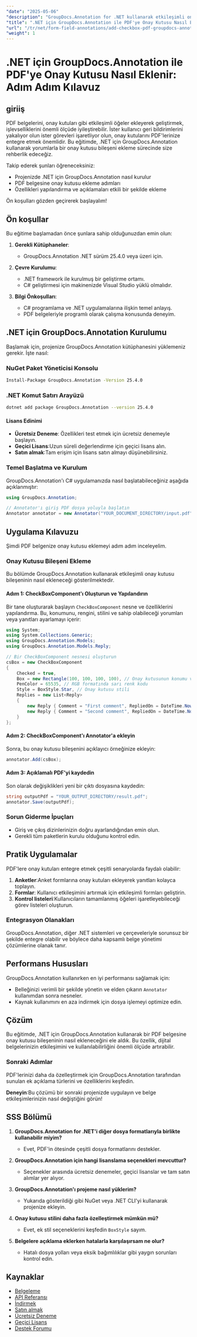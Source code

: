 ```yaml
---
"date": "2025-05-06"
"description": "GroupDocs.Annotation for .NET kullanarak etkileşimli onay kutuları ekleyerek PDF belgelerinizi nasıl geliştireceğinizi öğrenin. Dijital belgelerinizdeki form alanı açıklamalarını kolaylaştırmak için bu adım adım kılavuzu izleyin."
"title": ".NET için GroupDocs.Annotation ile PDF'ye Onay Kutusu Nasıl Eklenir&#58; Adım Adım Kılavuz"
"url": "/tr/net/form-field-annotations/add-checkbox-pdf-groupdocs-annotation-net/"
"weight": 1
---
```


# .NET için GroupDocs.Annotation ile PDF'ye Onay Kutusu Nasıl Eklenir: Adım Adım Kılavuz

## giriiş

PDF belgelerini, onay kutuları gibi etkileşimli öğeler ekleyerek geliştirmek, işlevselliklerini önemli ölçüde iyileştirebilir. İster kullanıcı geri bildirimlerini yakalıyor olun ister görevleri işaretliyor olun, onay kutularını PDF'lerinize entegre etmek önemlidir. Bu eğitimde, .NET için GroupDocs.Annotation kullanarak yorumlarla bir onay kutusu bileşeni ekleme sürecinde size rehberlik edeceğiz.

Takip ederek şunları öğreneceksiniz:
- Projenizde .NET için GroupDocs.Annotation nasıl kurulur
- PDF belgesine onay kutusu ekleme adımları
- Özellikleri yapılandırma ve açıklamaları etkili bir şekilde ekleme

Ön koşulları gözden geçirerek başlayalım!

## Ön koşullar

Bu eğitime başlamadan önce şunlara sahip olduğunuzdan emin olun:

1. **Gerekli Kütüphaneler**: 
   - GroupDocs.Annotation .NET sürüm 25.4.0 veya üzeri için.

2. **Çevre Kurulumu**:
   - .NET framework ile kurulmuş bir geliştirme ortamı.
   - C# geliştirmesi için makinenizde Visual Studio yüklü olmalıdır.

3. **Bilgi Önkoşulları**:
   - C# programlama ve .NET uygulamalarına ilişkin temel anlayış.
   - PDF belgeleriyle programlı olarak çalışma konusunda deneyim.

## .NET için GroupDocs.Annotation Kurulumu

Başlamak için, projenize GroupDocs.Annotation kütüphanesini yüklemeniz gerekir. İşte nasıl:

### NuGet Paket Yöneticisi Konsolu
```bash
Install-Package GroupDocs.Annotation -Version 25.4.0
```

### .NET Komut Satırı Arayüzü
```bash
dotnet add package GroupDocs.Annotation --version 25.4.0
```

#### Lisans Edinimi

- **Ücretsiz Deneme**: Özellikleri test etmek için ücretsiz denemeyle başlayın.
- **Geçici Lisans**:Uzun süreli değerlendirme için geçici lisans alın.
- **Satın almak**:Tam erişim için lisans satın almayı düşünebilirsiniz.

### Temel Başlatma ve Kurulum

GroupDocs.Annotation'ı C# uygulamanızda nasıl başlatabileceğiniz aşağıda açıklanmıştır:

```csharp
using GroupDocs.Annotation;

// Annotator'ı giriş PDF dosya yoluyla başlatın
Annotator annotator = new Annotator("YOUR_DOCUMENT_DIRECTORY/input.pdf");
```

## Uygulama Kılavuzu

Şimdi PDF belgenize onay kutusu eklemeyi adım adım inceleyelim.

### Onay Kutusu Bileşeni Ekleme

Bu bölümde GroupDocs.Annotation kullanarak etkileşimli onay kutusu bileşeninin nasıl ekleneceği gösterilmektedir.

#### Adım 1: CheckBoxComponent'ı Oluşturun ve Yapılandırın

Bir tane oluşturarak başlayın `CheckBoxComponent` nesne ve özelliklerini yapılandırma. Bu, konumunu, rengini, stilini ve sahip olabileceği yorumları veya yanıtları ayarlamayı içerir:

```csharp
using System;
using System.Collections.Generic;
using GroupDocs.Annotation.Models;
using GroupDocs.Annotation.Models.Reply;

// Bir CheckBoxComponent nesnesi oluşturun
csBox = new CheckBoxComponent
{
    Checked = true,
    Box = new Rectangle(100, 100, 100, 100), // Onay kutusunun konumu ve boyutu
    PenColor = 65535, // RGB formatında sarı renk kodu
    Style = BoxStyle.Star, // Onay kutusu stili
    Replies = new List<Reply>
    {
        new Reply { Comment = "First comment", RepliedOn = DateTime.Now },
        new Reply { Comment = "Second comment", RepliedOn = DateTime.Now }
    }
};
```

#### Adım 2: CheckBoxComponent'ı Annotator'a ekleyin

Sonra, bu onay kutusu bileşenini açıklayıcı örneğinize ekleyin:

```csharp
annotator.Add(csBox);
```

#### Adım 3: Açıklamalı PDF'yi kaydedin

Son olarak değişiklikleri yeni bir çıktı dosyasına kaydedin:

```csharp
string outputPdf = "YOUR_OUTPUT_DIRECTORY/result.pdf";
annotator.Save(outputPdf);
```

### Sorun Giderme İpuçları

- Giriş ve çıkış dizinlerinizin doğru ayarlandığından emin olun.
- Gerekli tüm paketlerin kurulu olduğunu kontrol edin.

## Pratik Uygulamalar

PDF'lere onay kutuları entegre etmek çeşitli senaryolarda faydalı olabilir:

1. **Anketler**:Anket formlarına onay kutuları ekleyerek yanıtları kolayca toplayın.
2. **Formlar**: Kullanıcı etkileşimini artırmak için etkileşimli formları geliştirin.
3. **Kontrol listeleri**:Kullanıcıların tamamlanmış öğeleri işaretleyebileceği görev listeleri oluşturun.

### Entegrasyon Olanakları

GroupDocs.Annotation, diğer .NET sistemleri ve çerçeveleriyle sorunsuz bir şekilde entegre olabilir ve böylece daha kapsamlı belge yönetimi çözümlerine olanak tanır.

## Performans Hususları

GroupDocs.Annotation kullanırken en iyi performansı sağlamak için:
- Belleğinizi verimli bir şekilde yönetin ve elden çıkarın `Annotator` kullanımdan sonra nesneler.
- Kaynak kullanımını en aza indirmek için dosya işlemeyi optimize edin.

## Çözüm

Bu eğitimde, .NET için GroupDocs.Annotation kullanarak bir PDF belgesine onay kutusu bileşeninin nasıl ekleneceğini ele aldık. Bu özellik, dijital belgelerinizin etkileşimini ve kullanılabilirliğini önemli ölçüde artırabilir.

### Sonraki Adımlar
PDF'lerinizi daha da özelleştirmek için GroupDocs.Annotation tarafından sunulan ek açıklama türlerini ve özelliklerini keşfedin.

**Deneyin**:Bu çözümü bir sonraki projenizde uygulayın ve belge etkileşimlerinizin nasıl değiştiğini görün!

## SSS Bölümü

1. **GroupDocs.Annotation for .NET'i diğer dosya formatlarıyla birlikte kullanabilir miyim?**
   - Evet, PDF'in ötesinde çeşitli dosya formatlarını destekler.

2. **GroupDocs.Annotation için hangi lisanslama seçenekleri mevcuttur?**
   - Seçenekler arasında ücretsiz denemeler, geçici lisanslar ve tam satın alımlar yer alıyor.

3. **GroupDocs.Annotation'ı projeme nasıl yüklerim?**
   - Yukarıda gösterildiği gibi NuGet veya .NET CLI'yi kullanarak projenize ekleyin.

4. **Onay kutusu stilini daha fazla özelleştirmek mümkün mü?**
   - Evet, ek stil seçeneklerini keşfedin `BoxStyle` sayım.

5. **Belgelere açıklama eklerken hatalarla karşılaşırsam ne olur?**
   - Hatalı dosya yolları veya eksik bağımlılıklar gibi yaygın sorunları kontrol edin.

## Kaynaklar
- [Belgeleme](https://docs.groupdocs.com/annotation/net/)
- [API Referansı](https://reference.groupdocs.com/annotation/net/)
- [İndirmek](https://releases.groupdocs.com/annotation/net/)
- [Satın almak](https://purchase.groupdocs.com/buy)
- [Ücretsiz Deneme](https://releases.groupdocs.com/annotation/net/)
- [Geçici Lisans](https://purchase.groupdocs.com/temporary-license/)
- [Destek Forumu](https://forum.groupdocs.com/c/annotation/)